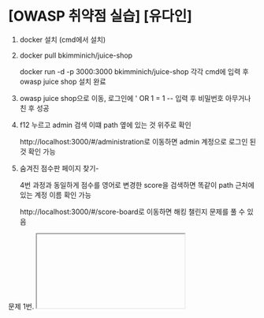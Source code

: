 # [OWASP 취약점 실습] [유다인]


1. docker 설치 (cmd에서 설치)
   
2. docker pull bkimminich/juice-shop
   
   docker run -d -p 3000:3000 bkimminich/juice-shop 각각 cmd에 입력 후 owasp juice shop 설치 완료


3. owasp juice shop으로 이동, 로그인에 ' OR 1 = 1 -- 입력 후 비밀번호 아무거나 친 후 성공



4. f12 누르고 admin 검색
   이떄 path 옆에 있는 것 위주로 확인
   
   http://localhost:3000/#/administration로 이동하면 admin 계정으로 로그인 된 것 확인 가능

5. 숨겨진 점수판 페이지 찾기-

   
   4번 과정과 동일하게 점수를 영어로 변경한 score을 검색하면 똑같이 path 근처에 있는 계정 이름 확인 가능
   
   http://localhost:3000/#/score-board로 이동하면 해킹 챌린지 문제를 풀 수 있음





문제 1번. <iframe src="javascript:alert(`xss`)">를 사용하여 DOM XSS 공격 수행


문제를 풀려고 시도하면
For this challenge, we'll take a close look at the Search field at the top of the screen. 라고 안내 문구가 뜬다.

"이번 과제에서는 화면 상단에 있는 검색 필드를 자세히 살펴볼 것입니다." 라는 뜻

문구에 따라 문제에 나와있는 <iframe src="javascript:alert(`xss`)"> 문구를 검색 필드에 그대로 치면 'xss'라고 문구가 뜬다. 



<img width="727" height="251" alt="스크린샷 2025-07-15 184637" src="https://github.com/user-attachments/assets/5d7dbc19-4e33-4388-9086-a79e61cd1404" />




<img width="811" height="216" alt="스크린샷 2025-07-15 184619" src="https://github.com/user-attachments/assets/558f91d2-cacc-42ab-a255-40bc69fe5224" />

















